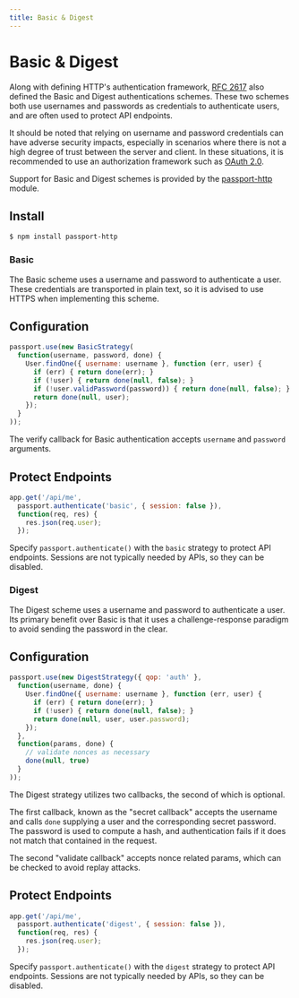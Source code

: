 ```yaml
---
title: Basic & Digest
---
```


# Basic & Digest

Along with defining HTTP's authentication framework, [RFC 2617](http://tools.ietf.org/html/rfc2617)
also defined the Basic and Digest authentications schemes.  These two schemes
both use usernames and passwords as credentials to authenticate users, and are
often used to protect API endpoints.

It should be noted that relying on username and password credentials can have
adverse security impacts, especially in scenarios where there is not a high
degree of trust between the server and client.  In these situations, it is
recommended to use an authorization framework such as [OAuth 2.0](/guide/oauth2-api/).

Support for Basic and Digest schemes is provided by the [passport-http](https://github.com/jaredhanson/passport-http)
module.

## Install

```bash
$ npm install passport-http
```

### Basic

The Basic scheme uses a username and password to authenticate a user.  These
credentials are transported in plain text, so it is advised to use HTTPS when
implementing this scheme.

## Configuration

```javascript
passport.use(new BasicStrategy(
  function(username, password, done) {
    User.findOne({ username: username }, function (err, user) {
      if (err) { return done(err); }
      if (!user) { return done(null, false); }
      if (!user.validPassword(password)) { return done(null, false); }
      return done(null, user);
    });
  }
));
```

The verify callback for Basic authentication accepts `username` and `password`
arguments.

## Protect Endpoints

```javascript
app.get('/api/me',
  passport.authenticate('basic', { session: false }),
  function(req, res) {
    res.json(req.user);
  });
```

Specify `passport.authenticate()` with the `basic` strategy to protect API
endpoints.  Sessions are not typically needed by APIs, so they can be disabled.

### Digest

The Digest scheme uses a username and password to authenticate a user.  Its
primary benefit over Basic is that it uses a challenge-response paradigm to
avoid sending the password in the clear.

## Configuration

```javascript
passport.use(new DigestStrategy({ qop: 'auth' },
  function(username, done) {
    User.findOne({ username: username }, function (err, user) {
      if (err) { return done(err); }
      if (!user) { return done(null, false); }
      return done(null, user, user.password);
    });
  },
  function(params, done) {
    // validate nonces as necessary
    done(null, true)
  }
));
```

The Digest strategy utilizes two callbacks, the second of which is optional.

The first callback, known as the "secret callback" accepts the username and
calls `done` supplying a user and the corresponding secret password.  The
password is used to compute a hash, and authentication fails if it does not
match that contained in the request.

The second "validate callback" accepts nonce related params, which can be
checked to avoid replay attacks.

## Protect Endpoints

```javascript
app.get('/api/me',
  passport.authenticate('digest', { session: false }),
  function(req, res) {
    res.json(req.user);
  });
```

Specify `passport.authenticate()` with the `digest` strategy to protect API
endpoints.  Sessions are not typically needed by APIs, so they can be disabled.
